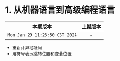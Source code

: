 # 1. 从机器语言到高级编程语言

|本期版本|上期版本
|:---:|:---:
`Mon Jan 29 11:26:50 CST 2024` | -

* 重新计算地址码
* 用符号表示跳转位置和变量位置